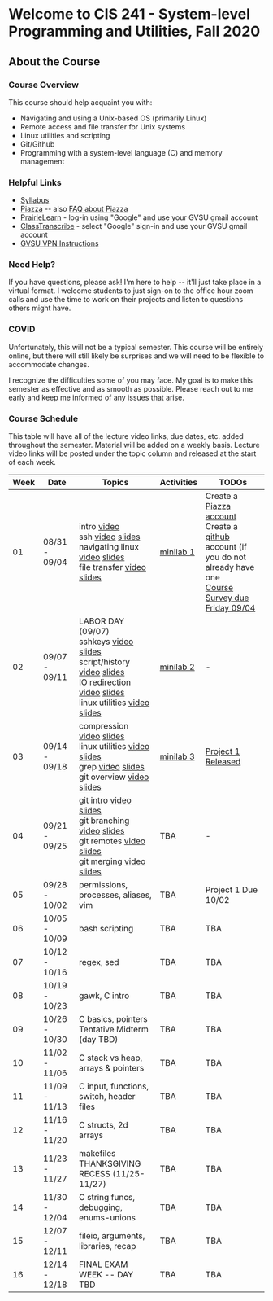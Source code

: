 # Welcome to CIS 241 - System-level Programming and Utilities, Fall 2020

## About the Course

### Course Overview
This course should help acquaint you with:

* Navigating and using a Unix-based OS (primarily Linux)
* Remote access and file transfer for Unix systems
* Linux utilities and scripting
* Git/Github
* Programming with a system-level language (C) and memory management

### Helpful Links

* [Syllabus](syllabus.md)
* [Piazza](https://piazza.com/class/kdru22j5k4n3si) -- also [FAQ about Piazza](piazza-faq.md)
* [PrairieLearn](https://prairielearn.engr.illinois.edu/) - log-in
  using "Google" and use your GVSU gmail account
* [ClassTranscribe](https://classtranscribe.com/offering/2eda65cf-d00f-4a0b-bb00-7bba2f88ccc6) -
  select "Google" sign-in and use your GVSU gmail account
* [GVSU VPN Instructions](https://www.gvsu.edu/it/downloading-installing-and-setting-up-pulse-secure-222.htm)

### Need Help?
If you have questions, please ask!  I'm here to help -- it'll
just take place in a virtual format.  I welcome students
to just sign-on to the office hour zoom calls and use the time
to work on their projects and listen to questions others might have.

### COVID
Unfortunately, this will not be a typical semester.  This course
will be entirely online, but there will still likely be
surprises and we will need to be flexible to accommodate changes.

I recognize the difficulties some of you may face.
My goal is to make this semester as effective and as smooth
as possible.  Please reach out to me early and keep me informed
of any issues that arise.

### Course Schedule
This table will have all of the lecture video links, due dates, etc.
added throughout the semester.  Material will be added on a weekly basis.
Lecture video links will be posted under the topic column and released
at the start of each week.

| Week | Date          | Topics | Activities | TODOs |
| ---- | ------------- | ------ | ---------- | --------- |
|  01  | 08/31 - 09/04 | intro [video](https://classtranscribe.com/video?id=fea96de7-2ea2-46f2-ad73-a0d595ece7c7) <br> ssh [video](https://classtranscribe.com/video?id=31cc47d8-5003-47f4-9c82-33085bf87f0f) [slides](lec-notes/lec01-intro-ssh.pdf) <br> navigating linux [video](https://classtranscribe.com/video?id=e5177a6d-2151-4fdf-836c-512fb733b677) [slides](lec-notes/lec02-linux-filesystem-basics.pdf) <br> file transfer [video](https://classtranscribe.com/video?id=f82ca560-7708-4204-8687-a6e41b563043) [slides](lec-notes/lec03-scp-rsync.pdf)  | [minilab 1](minilabs/minilab01.md) | Create a [Piazza account](https://piazza.com/class/kdru22j5k4n3si) <br> Create a [github](https://github.com/) account (if you do not already have one <br> [Course Survey due Friday 09/04](https://forms.gle/zoiNaFCJq5PJeFea7) |
|  02  | 09/07 - 09/11 | LABOR DAY (09/07) <br> sshkeys [video](https://classtranscribe.com/video?id=43fbb05d-b355-4bc0-a0c7-e72658a23892) [slides](lec-notes/lec04-sshkeys-aliases.pdf) <br> script/history [video](https://classtranscribe.com/video?id=068ca65e-35fe-446f-aae5-a9124421ff30) [slides](lec-notes/lec05-history.pdf) <br> IO redirection [video](https://classtranscribe.com/video?id=8c29f20f-8aba-4b5a-899a-8f722f57051f) [slides](lec-notes/lec06-redirection.pdf) <br> linux utilities [video](https://classtranscribe.com/video?id=49c9805b-f410-4101-b07f-3653747ff726) [slides](lec-notes/lec07-cut-tr-wc.pdf) | [minilab 2](minilabs/minilab02.md) | - |
|  03  | 09/14 - 09/18 | compression [video](https://classtranscribe.com/video?id=cdfbf1dd-980c-4b41-8eaa-e74795e07b88) [slides](lec-notes/lec08-compression.pdf) <br> linux utilities [video](https://classtranscribe.com/video?id=904ac7b5-4e58-431c-abc9-28b476952caf) [slides](lec-notes/lec09-diff-piping.pdf) <br> grep [video](https://classtranscribe.com/video?id=8e6e4aab-0830-4b72-91d8-bc9cde6f38d2) [slides](lec-notes/lec10-grep-wildcards.pdf) <br> git overview [video](https://classtranscribe.com/video?id=881e9710-2f41-4461-972c-ec0f32ae59b3) [slides](lec-notes/lec11-git-overview.pdf) | [minilab 3](minilabs/minilab03.md) | [Project 1 Released](https://prairielearn.engr.illinois.edu/pl/) |
|  04  | 09/21 - 09/25 | git intro [video](https://classtranscribe.com/video?id=d262dd4b-00e4-4577-8cf8-aa72be163afd) [slides](lec-notes/lec12-git-intro.pdf) <br> git branching [video](https://classtranscribe.com/video?id=e48a0506-df26-469a-8dbb-c077bffa5cdb) [slides](lec-notes/lec13-git-branching.pdf) <br> git remotes [video](https://classtranscribe.com/video?id=136309e0-3c8e-4e1a-b8c4-5fc2137ca217) [slides](lec-notes/lec14-git-remotes.pdf) <br> git merging [video](https://classtranscribe.com/video?id=007102b0-516f-4dcd-a19d-344147d6c69a) [slides](lec-notes/lec15-git-merging.pdf) | TBA | - |
|  05  | 09/28 - 10/02 | permissions, processes, aliases, vim | TBA | Project 1 Due 10/02 |
|  06  | 10/05 - 10/09 | bash scripting | TBA | TBA |
|  07  | 10/12 - 10/16 | regex, sed | TBA | TBA |
|  08  | 10/19 - 10/23 | gawk, C intro| TBA | TBA |
|  09  | 10/26 - 10/30 | C basics, pointers <br> Tentative Midterm (day TBD) | TBA | TBA |
|  10  | 11/02 - 11/06 | C stack vs heap, arrays & pointers | TBA | TBA |
|  11  | 11/09 - 11/13 | C input, functions, switch, header files | TBA | TBA |
|  12  | 11/16 - 11/20 | C structs, 2d arrays| TBA | TBA |
|  13  | 11/23 - 11/27 | makefiles <br> THANKSGIVING RECESS (11/25-11/27) | TBA | TBA |
|  14  | 11/30 - 12/04 | C string funcs, debugging, enums-unions | TBA | TBA |
|  15  | 12/07 - 12/11 | fileio, arguments, libraries, recap | TBA | TBA |
|  16  | 12/14 - 12/18 | FINAL EXAM WEEK -- DAY TBD | TBA | TBA |
